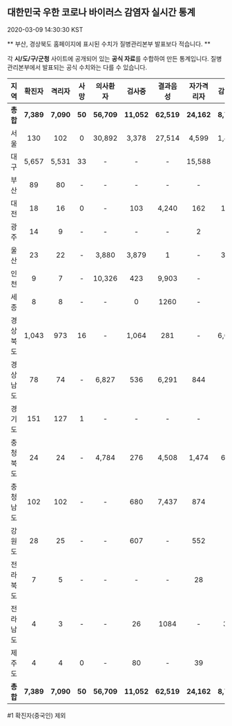 
## 대한민국 우한 코로나 바이러스 감염자 실시간 통계
2020-03-09 14:30:30 KST

** 부산, 경상북도 홈페이지에 표시된 수치가 질병관리본부 발표보다 적습니다. **

각 **시/도/구/군청** 사이트에 공개되어 있는 **공식 자료**를 수합하여 만든 통계입니다.
질병관리본부에서 발표되는 공식 수치와는 다를 수 있습니다.


        
|  지역  | 확진자 |  격리자  |  사망  |  의사환자  |  검사중  |  결과음성  |  자가격리자  |  감시중  |  감시해제  |  퇴원  |
|:------:|:------:|:--------:|:--------:|:----------:|:--------:|:----------------:|:------------:|:--------:|:----------:|:--:|
|**총합**|**7,389**|**7,090**|**50**|**56,709**|**11,052**|**62,519**|**24,162**|**8,714**|**7,643**|**225**|
|서울|130|102|0|30,892|3,378|27,514|4,599|1,464|3,135|28|
|대구|5,657|5,531|33 |-|-|-|15,588|-|-|93 |
|부산|89|80|-|-|-|-|-|-|-|9|
|대전|18|16|0|-|103|4,240|162|162|186|2|
|광주|14|9|-|-|-|-|2|-|-|3|
|울산|23|22|-|3,880|3,879|1|-|351|199|1|
|인천|9|7|-|10,326|423|9,903|-|-|-|2|
|세종|8|8|-|-|0|1260|-|-|-|-|
|경상북도|1,043|973|16|-|1,064|281|-|6,015|2,935|54|
|경상남도|78|74|-|6,827|536|6,291|844|-|-|4|
|경기도|151|127|1|-|-|-|-|-|-|23|
|충청북도|24|24|-|4,784|276|4,508|1,474|685|789|-|
|충청남도|102|102|-|-|680|7,437|874|-|-|-|
|강원도|28|25|-|-|607|-|552|-|-|3|
|전라북도|7|5|-|-|-|-|28|-|-|2|
|전라남도|4|3|-|-|26|1084|-|37|190|1|
|제주도|4|4|0|-|80|-|39|-|209|-|
|**총합**|**7,389**|**7,090**|**50**|**56,709**|**11,052**|**62,519**|**24,162**|**8,714**|**7,643**|**225**|

        

#1 확진자(중국인) 제외
    